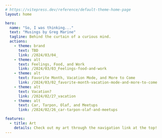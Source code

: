 ```yaml
---
# https://vitepress.dev/reference/default-theme-home-page
layout: home

hero:
  name: "So, I was thinking..."
  text: "Musings by Greg Marine"
  tagline: Behind the curtain of a curious mind.
  actions:
    - theme: brand
      text: TBD
      link: /2024/03/04_
    - theme: alt
      text: Feelings, Food, and Work
      link: /2024/03/03_Feelings-food-and-work
    - theme: alt
      text: Favorite Month, Vacation Mode, and More to Come
      link: /2024/03/02_favorite-month-vacation-mode-and-more-to-come
    - theme: alt
      text: Vacation?
      link: /2024/02/27_vacation
    - theme: alt
      text: Car, Tarpon, Olaf, and Meetups
      link: /2024/02/26_car-tarpon-olaf-and-meetups

features:
  - title: Art
    details: Check out my art through the navigation link at the top!
---
```


